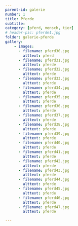 ```yaml
---
parent-id: galerie
number: 1
title: Pferde 
subtitle: 
category: [pferd, mensch, tier]
# header-pic: pferde1.jpg
folder: galerie-pferde
gallery:
    - images:
      - filename: pferd30.jpg
        alttext: pferd
      - filename: pferd31.jpg
        alttext: pferde     
      - filename: pferd32.jpg
        alttext: pferde
      - filename: pferd33.jpg
        alttext: pferde
      - filename: pferd34.jpg
        alttext: pferde
      - filename: pferd35.jpg
        alttext: pferde
      - filename: pferd36.jpg
        alttext: pferde
      - filename: pferd37.jpg
        alttext: pferde
      - filename: pferd38.jpg
        alttext: pferde
      - filename: pferd39.jpg
        alttext: pferde
      - filename: pferd40.jpg
        alttext: pferde
      - filename: pferd41.jpg
        alttext: pferde
      - filename: pferd42.jpg
        alttext: pferde 
      - filename: pferd43.jpg
        alttext: pferde
      - filename: pferd44.jpg
        alttext: pferde
      - filename: pferd45.jpg
        alttext: pferde
      - filename: pferd46.jpg
        alttext: pferde
      - filename: pferd47.jpg
        alttext: pferde

---
```

<!-- beschreibender Text hier -->
